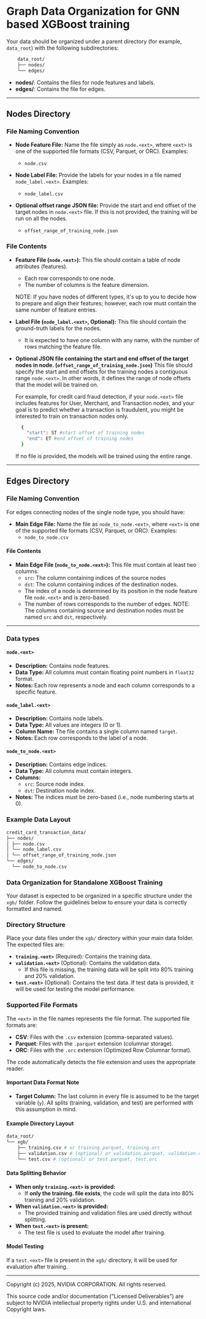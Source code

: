 
# Graph Data Organization for GNN based XGBoost training


Your data should be organized under a parent directory (for example, `data_root`) with the following subdirectories:


```sh
    data_root/
    ├── nodes/
    └── edges/
```




- **nodes/**: Contains the files for node features and labels.
- **edges/**: Contains the file for edges.


---


## Nodes Directory


### File Naming Convention

- **Node Feature File:**
  Name the file simply as `node.<ext>`, where `<ext>` is one of the supported file formats (CSV, Parquet, or ORC).
  Examples:
  - `node.csv`


- **Node Label File:**
  Provide the labels for your nodes in a file named `node_label.<ext>`.
  Examples:
  - `node_label.csv`


- **Optional offset range JSON file:**
Provide the start and end offset of the target nodes in `node.<ext>` file. If this is not provided, the training will be run on all the nodes.
  - `offset_range_of_training_node.json`



### File Contents


- **Feature File (`node.<ext>`):**
  This file should contain a table of node attributes (features).
  - Each row corresponds to one node.
  - The number of columns is the feature dimension.


  NOTE: If you have nodes of different types, it's up to you to decide how to prepare and align their features; however, each row must contain the same number of feature entries.




- **Label File (`node_label.<ext>`, Optional):**
  This file should contain the ground-truth labels for the nodes.
  - It is expected to have one column with any name, with the number of rows matching the feature file.




- **Optional JSON file containing the start and end offset of the target nodes in node.<ext> (`offset_range_of_training_node.json`)**
  This file should specify the start and end offsets for the training nodes a contiguous range `node.<ext>`. In other words, it defines the range of node offsets that the model will be trained on.


  For example, for credit card fraud detection, if your `node.<ext>` file includes features for User, Merchant, and Transaction nodes, and your goal is to predict whether a transaction is fraudulent, you might be interested to train on transaction nodes only.


  ```sh
    {
      "start": ST #start offset of training nodes
      "end": ET #end offset of training nodes
    }
  ```


  If no file is provided, the models will be trained using the entire range.


---


## Edges Directory


### File Naming Convention

For edges connecting nodes of the single node type, you should have:


- **Main Edge File:**
  Name the file as `node_to_node.<ext>`, where `<ext>` is one of the supported file formats (CSV, Parquet, or ORC).
  Examples:
  - `node_to_node.csv`


#### File Contents


- **Main Edge File (`node_to_node.<ext>`):**
  This file must contain at least two columns:
  - `src`: The column containing indices of the source nodes
  - `dst`: The column containing indices of the destination nodes.
  - The index of a node is determined by its position in the node feature file `node.<ext>` and is zero-based.
  - The number of rows corresponds to the number of edges.
  NOTE: The columns containing source and destination nodes must be named `src` and `dst`, respectively.


---


### Data types


#### `node.<ext>`
- **Description:** Contains node features.
- **Data Type:** All columns must contain floating point numbers in `float32` format.
- **Notes:** Each row represents a node and each column corresponds to a specific feature.


#### `node_label.<ext>`
- **Description:** Contains node labels.
- **Data Type:** All values are integers (0 or 1).
- **Column Name:** The file contains a single column named `target`.
- **Notes:** Each row corresponds to the label of a node.


#### `node_to_node.<ext>`
- **Description:** Contains edge indices.
- **Data Type:** All columns must contain integers.
- **Columns:**
  - `src`: Source node index.
  - `dst`: Destination node index.
- **Notes:** The indices must be zero-based (i.e., node numbering starts at 0).




### Example Data Layout


```sh
credit_card_transaction_data/
├── nodes/
│ ├── node.csv
│ └── node_label.csv
│ └── offset_range_of_training_node.json
└── edges/
  └── node_to_node.csv
```




###  Data Organization for Standalone XGBoost Training


Your dataset is expected to be organized in a specific structure under the `xgb/` folder. Follow the guidelines below to ensure your data is correctly formatted and named.


### Directory Structure


Place your data files under the `xgb/` directory within your main data folder. The expected files are:


- **`training.<ext>`** (Required): Contains the training data.
- **`validation.<ext>`** (Optional): Contains the validation data.
  - If this file is missing, the training data will be split into 80% training and 20% validation.
- **`test.<ext>`** (Optional): Contains the test data. If test data is provided, it will be used for testing the model performance.

### Supported File Formats


The `<ext>` in the file names represents the file format. The supported file formats are:


- **CSV**: Files with the `.csv` extension (comma-separated values).
- **Parquet**: Files with the `.parquet` extension (columnar storage).
- **ORC**: Files with the `.orc` extension (Optimized Row Columnar format).


The code automatically detects the file extension and uses the appropriate reader.


#### Important Data Format Note


- **Target Column:**
  The last column in every file is assumed to be the target variable (`y`). All splits (training, validation, and test) are performed with this assumption in mind.




#### Example Directory Layout


```sh
data_root/
└── xgb/
    ├── training.csv # or training.parquet, training.orc
    ├── validation.csv # (optional) or validation.parquet, validation.orc
    └── test.csv # (optional) or test.parquet, test.orc
```




#### Data Splitting Behavior


- **When only `training.<ext>` is provided:**
  - If **only the training.<ext> file exists**, the code will split the data into 80% training and 20% validation.
- **When `validation.<ext>` is provided:**
  - The provided training and validation files are used directly without splitting.
- **When `test.<ext>` is present:**
  - The test file is used to evaluate the model after training.


#### Model Testing


If a `test.<ext>` file is present in the `xgb/` directory, it will be used for evaluation after training.


---


Copyright (c) 2025, NVIDIA CORPORATION. All rights reserved.

This source code and/or documentation ("Licensed Deliverables") are
subject to NVIDIA intellectual property rights under U.S. and
international Copyright laws.